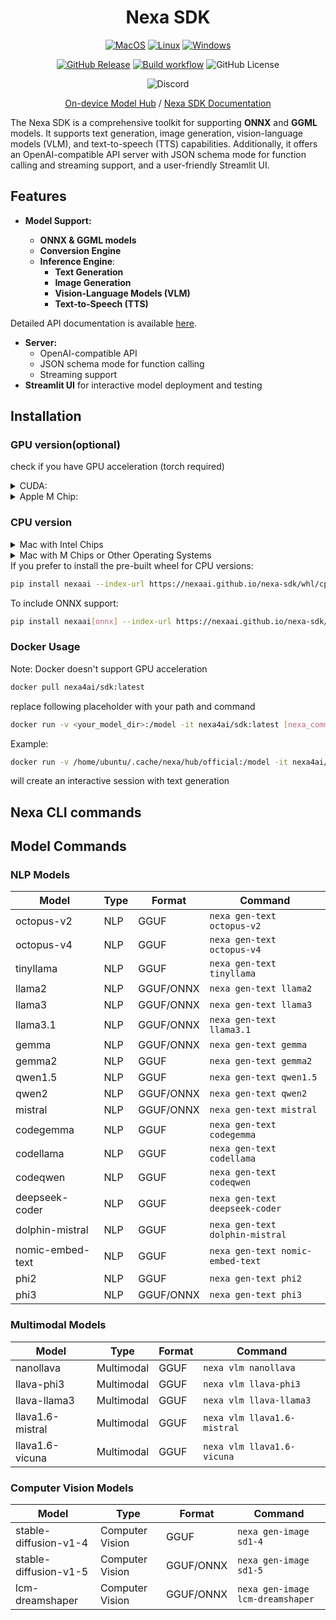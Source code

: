 <div align="center">

<h1>Nexa SDK</h1>

[![MacOS][MacOS-image]][release-url] [![Linux][Linux-image]][release-url] [![Windows][Windows-image]][release-url]

[![GitHub Release](https://img.shields.io/github/v/release/NexaAI/nexa-sdk)](https://github.com/NexaAI/nexa-sdk/releases/latest) [![Build workflow](https://img.shields.io/github/actions/workflow/status/NexaAI/nexa-sdk/ci.yaml?label=CI)](https://github.com/NexaAI/nexa-sdk/actions/workflows/ci.yaml?query=branch%3Amain) ![GitHub License](https://img.shields.io/github/license/NexaAI/nexa-sdk)

<!-- ![PyPI - Python Version](https://img.shields.io/pypi/pyversions/nexaai) ![PyPI - Downloads](https://img.shields.io/pypi/dm/nexaai?color=orange) -->

![Discord](https://img.shields.io/discord/1192186167391682711?logo=discord&color=b19cd9&labelColor=lightgrey)


[On-device Model Hub](https://model-hub.nexa4ai.com/) / [Nexa SDK Documentation](https://docs.nexaai.com/)


[release-url]: https://github.com/NexaAI/nexa-sdk/releases
[Windows-image]: https://img.shields.io/badge/windows-0078D4?logo=windows
[MacOS-image]: https://img.shields.io/badge/-MacOS-black?logo=apple
[Linux-image]: https://img.shields.io/badge/-Linux-333?logo=ubuntu

</div>

The Nexa SDK is a comprehensive toolkit for supporting **ONNX** and **GGML** models. It supports text generation, image generation, vision-language models (VLM), and text-to-speech (TTS) capabilities. Additionally, it offers an OpenAI-compatible API server with JSON schema mode for function calling and streaming support, and a user-friendly Streamlit UI.

## Features

- **Model Support:**

  - **ONNX & GGML models**
  - **Conversion Engine**
  - **Inference Engine**:
    - **Text Generation**
    - **Image Generation**
    - **Vision-Language Models (VLM)**
    - **Text-to-Speech (TTS)**

Detailed API documentation is available [here](docs/index.html).

- **Server:**
  - OpenAI-compatible API
  - JSON schema mode for function calling
  - Streaming support
- **Streamlit UI** for interactive model deployment and testing

## Installation

### GPU version(optional)

check if you have GPU acceleration (torch required)
<details>
  <summary>CUDA:</summary>

  ```
  import torch
  torch.cuda.is_available()
  ```

  if True

  ```
  CMAKE_ARGS="-DGGML_CUDA=on -DSD_CUBLAS=ON" pip install nexaai
  ```
  Or you prefer to install our pre-built wheel:
  ```bash
  pip install nexaai --index-url https://nexaai.github.io/nexa-sdk/whl/cu124 --extra-index-url https://pypi.org/simple
  ```
  Optionally, you can install onnx supported version:
  ```bash
  pip install nexaai[onnx] --index-url https://nexaai.github.io/nexa-sdk/whl/cu124 --extra-index-url https://pypi.org/simple
  ```
</details>
<details>
  <summary>Apple M Chip:</summary>
  Apple icon -> about this mac -> Graphics

  if True:

  ```
  CMAKE_ARGS="-DGGML_METAL=on -DSD_METAL=ON" pip install nexaai
  ```
  Or you prefer to install our pre-built wheel:
  ```bash
  pip install nexaai --index-url https://nexaai.github.io/nexa-sdk/whl/metal --extra-index-url https://pypi.org/simple
  ```
  Optionally, you can install onnx supported version:
  ```bash
  pip install nexaai[onnx] --index-url https://nexaai.github.io/nexa-sdk/whl/metal --extra-index-url https://pypi.org/simple
  ```
</details>

### CPU version

<details>
  <summary>Mac with Intel Chips</summary>

  To install the `nexaai` package on a Mac with Intel chips, use the following command:

  ```bash
  CMAKE_ARGS="-DCMAKE_CXX_FLAGS=-fopenmp" pip install nexaai
  ```

  **Optional:** To install the version with ONNX support, use:

  ```bash
  CMAKE_ARGS="-DCMAKE_CXX_FLAGS=-fopenmp" pip install nexaai[onnx]
  ```

</details>

<details>
  <summary>Mac with M Chips or Other Operating Systems</summary>

  To install the `nexaai` package on a Mac with M chips or other operating systems, use the following command:

  ```bash
  pip install nexaai
  ```

  **Optional:** To install the version with ONNX support, use:

  ```bash
  pip install nexaai[onnx]
  ```


</details>
If you prefer to install the pre-built wheel for CPU versions:

```bash
pip install nexaai --index-url https://nexaai.github.io/nexa-sdk/whl/cpu --extra-index-url https://pypi.org/simple
```

To include ONNX support:

```bash
pip install nexaai[onnx] --index-url https://nexaai.github.io/nexa-sdk/whl/cpu --extra-index-url https://pypi.org/simple
```

### Docker Usage
Note: Docker doesn't support GPU acceleration
```bash
docker pull nexa4ai/sdk:latest
```
replace following placeholder with your path and command
```bash
docker run -v <your_model_dir>:/model -it nexa4ai/sdk:latest [nexa_command] [your_model_relative_path]
```

Example:
```bash
docker run -v /home/ubuntu/.cache/nexa/hub/official:/model -it nexa4ai/sdk:latest nexa gen-text /model/Phi-3-mini-128k-instruct/q4_0.gguf
```

will create an interactive session with text generation


## Nexa CLI commands

## Model Commands

### NLP Models

| Model            | Type | Format    | Command                              |
| ---------------- | ---- | --------- | ------------------------------------ |
| octopus-v2       | NLP  | GGUF      | `nexa gen-text octopus-v2`       |
| octopus-v4       | NLP  | GGUF      | `nexa gen-text octopus-v4`       |
| tinyllama        | NLP  | GGUF      | `nexa gen-text tinyllama`        |
| llama2           | NLP  | GGUF/ONNX | `nexa gen-text llama2`           |
| llama3           | NLP  | GGUF/ONNX | `nexa gen-text llama3`           |
| llama3.1         | NLP  | GGUF/ONNX | `nexa gen-text llama3.1`         |
| gemma            | NLP  | GGUF/ONNX | `nexa gen-text gemma`            |
| gemma2           | NLP  | GGUF      | `nexa gen-text gemma2`           |
| qwen1.5          | NLP  | GGUF      | `nexa gen-text qwen1.5`          |
| qwen2            | NLP  | GGUF/ONNX | `nexa gen-text qwen2`            |
| mistral          | NLP  | GGUF/ONNX | `nexa gen-text mistral`          |
| codegemma        | NLP  | GGUF      | `nexa gen-text codegemma`        |
| codellama        | NLP  | GGUF      | `nexa gen-text codellama`        |
| codeqwen         | NLP  | GGUF      | `nexa gen-text codeqwen`         |
| deepseek-coder   | NLP  | GGUF      | `nexa gen-text deepseek-coder`   |
| dolphin-mistral  | NLP  | GGUF      | `nexa gen-text dolphin-mistral`  |
| nomic-embed-text | NLP  | GGUF      | `nexa gen-text nomic-embed-text` |
| phi2             | NLP  | GGUF      | `nexa gen-text phi2`             |
| phi3             | NLP  | GGUF/ONNX | `nexa gen-text phi3`             |

### Multimodal Models

| Model            | Type       | Format | Command                         |
| ---------------- | ---------- | ------ | ------------------------------- |
| nanollava        | Multimodal | GGUF   | `nexa vlm nanollava`        |
| llava-phi3       | Multimodal | GGUF   | `nexa vlm llava-phi3`       |
| llava-llama3     | Multimodal | GGUF   | `nexa vlm llava-llama3`     |
| llava1.6-mistral | Multimodal | GGUF   | `nexa vlm llava1.6-mistral` |
| llava1.6-vicuna  | Multimodal | GGUF   | `nexa vlm llava1.6-vicuna`  |

### Computer Vision Models

| Model                 | Type            | Format    | Command                              |
| --------------------- | --------------- | --------- | ------------------------------------ |
| stable-diffusion-v1-4 | Computer Vision | GGUF      | `nexa gen-image sd1-4`           |
| stable-diffusion-v1-5 | Computer Vision | GGUF/ONNX | `nexa gen-image sd1-5`           |
| lcm-dreamshaper       | Computer Vision | GGUF/ONNX | `nexa gen-image lcm-dreamshaper` |